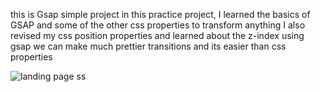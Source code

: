 this is Gsap simple project 
in this practice project, I learned the basics of GSAP and some of the other css properties to transform anything
I also revised my css position properties and learned about the z-index
using gsap we can make much prettier transitions and its easier than css properties

![landing page ss](https://github.com/azainadil/gsap-land-page/assets/143929142/0e762dac-9db0-40ea-91af-f3a357be3843)
